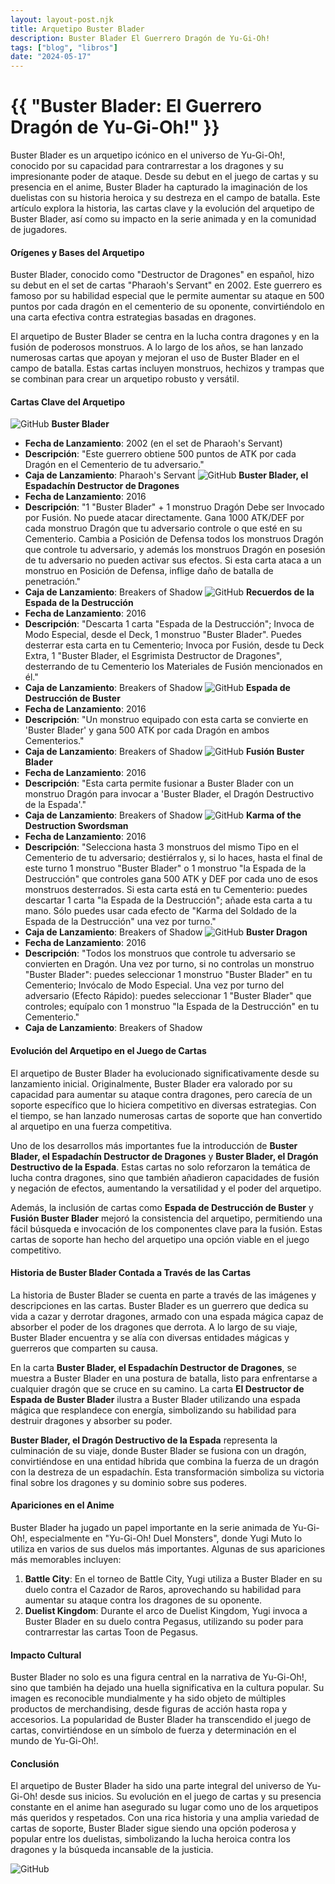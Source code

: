 ```yaml
---
layout: layout-post.njk
title: Arquetipo Buster Blader
description: Buster Blader El Guerrero Dragón de Yu-Gi-Oh!
tags: ["blog", "libros"]
date: "2024-05-17"
---
```


# {{ "Buster Blader: El Guerrero Dragón de Yu-Gi-Oh!" }}

Buster Blader es un arquetipo icónico en el universo de Yu-Gi-Oh!, conocido por su capacidad para contrarrestar a los dragones y su impresionante poder de ataque. Desde su debut en el juego de cartas y su presencia en el anime, Buster Blader ha capturado la imaginación de los duelistas con su historia heroica y su destreza en el campo de batalla. Este artículo explora la historia, las cartas clave y la evolución del arquetipo de Buster Blader, así como su impacto en la serie animada y en la comunidad de jugadores.

#### Orígenes y Bases del Arquetipo

Buster Blader, conocido como "Destructor de Dragones" en español, hizo su debut en el set de cartas "Pharaoh's Servant" en 2002. Este guerrero es famoso por su habilidad especial que le permite aumentar su ataque en 500 puntos por cada dragón en el cementerio de su oponente, convirtiéndolo en una carta efectiva contra estrategias basadas en dragones.

El arquetipo de Buster Blader se centra en la lucha contra dragones y en la fusión de poderosos monstruos. A lo largo de los años, se han lanzado numerosas cartas que apoyan y mejoran el uso de Buster Blader en el campo de batalla. Estas cartas incluyen monstruos, hechizos y trampas que se combinan para crear un arquetipo robusto y versátil.

#### Cartas Clave del Arquetipo
![GitHub](/img/Blade1.jpg)
**Buster Blader**
- **Fecha de Lanzamiento**: 2002 (en el set de Pharaoh's Servant)
- **Descripción**: "Este guerrero obtiene 500 puntos de ATK por cada Dragón en el Cementerio de tu adversario."
- **Caja de Lanzamiento**: Pharaoh's Servant
![GitHub](/img/Blade2.jpg)
**Buster Blader, el Espadachín Destructor de Dragones**
- **Fecha de Lanzamiento**: 2016
- **Descripción**: "1 "Buster Blader" + 1 monstruo Dragón
Debe ser Invocado por Fusión. No puede atacar directamente. Gana 1000 ATK/DEF por cada monstruo Dragón que tu adversario controle o que esté en su Cementerio. Cambia a Posición de Defensa todos los monstruos Dragón que controle tu adversario, y además los monstruos Dragón en posesión de tu adversario no pueden activar sus efectos. Si esta carta ataca a un monstruo en Posición de Defensa, inflige daño de batalla de penetración."
- **Caja de Lanzamiento**: Breakers of Shadow
![GitHub](/img/destruction-sword-memories.jpg)
**Recuerdos de la Espada de la Destrucción**
- **Fecha de Lanzamiento**: 2016
- **Descripción**: "Descarta 1 carta "Espada de la Destrucción"; Invoca de Modo Especial, desde el Deck, 1 monstruo "Buster Blader". Puedes desterrar esta carta en tu Cementerio; Invoca por Fusión, desde tu Deck Extra, 1 "Buster Blader, el Esgrimista Destructor de Dragones", desterrando de tu Cementerio los Materiales de Fusión mencionados en él."
- **Caja de Lanzamiento**: Breakers of Shadow
![GitHub](/img/Blade4.jpg)
**Espada de Destrucción de Buster**
- **Fecha de Lanzamiento**: 2016
- **Descripción**: "Un monstruo equipado con esta carta se convierte en 'Buster Blader' y gana 500 ATK por cada Dragón en ambos Cementerios."
- **Caja de Lanzamiento**: Breakers of Shadow
![GitHub](/img/Blade5.jpg)
**Fusión Buster Blader**
- **Fecha de Lanzamiento**: 2016
- **Descripción**: "Esta carta permite fusionar a Buster Blader con un monstruo Dragón para invocar a 'Buster Blader, el Dragón Destructivo de la Espada'."
- **Caja de Lanzamiento**: Breakers of Shadow
![GitHub](/img/Blade6.jpg)
**Karma of the Destruction Swordsman**
- **Fecha de Lanzamiento**: 2016
- **Descripción**: "Selecciona hasta 3 monstruos del mismo Tipo en el Cementerio de tu adversario; destiérralos y, si lo haces, hasta el final de este turno 1 monstruo "Buster Blader" o 1 monstruo "la Espada de la Destrucción" que controles gana 500 ATK y DEF por cada uno de esos monstruos desterrados. Si esta carta está en tu Cementerio: puedes descartar 1 carta "la Espada de la Destrucción"; añade esta carta a tu mano. Sólo puedes usar cada efecto de "Karma del Soldado de la Espada de la Destrucción" una vez por turno."
- **Caja de Lanzamiento**: Breakers of Shadow
![GitHub](/img/Blade7.jpg)
**Buster Dragon**
- **Fecha de Lanzamiento**: 2016
- **Descripción**: "Todos los monstruos que controle tu adversario se convierten en Dragón. Una vez por turno, si no controlas un monstruo "Buster Blader": puedes seleccionar 1 monstruo "Buster Blader" en tu Cementerio; Invócalo de Modo Especial. Una vez por turno del adversario (Efecto Rápido): puedes seleccionar 1 "Buster Blader" que controles; equípalo con 1 monstruo "la Espada de la Destrucción" en tu Cementerio."
- **Caja de Lanzamiento**: Breakers of Shadow

#### Evolución del Arquetipo en el Juego de Cartas

El arquetipo de Buster Blader ha evolucionado significativamente desde su lanzamiento inicial. Originalmente, Buster Blader era valorado por su capacidad para aumentar su ataque contra dragones, pero carecía de un soporte específico que lo hiciera competitivo en diversas estrategias. Con el tiempo, se han lanzado numerosas cartas de soporte que han convertido al arquetipo en una fuerza competitiva.

Uno de los desarrollos más importantes fue la introducción de **Buster Blader, el Espadachín Destructor de Dragones** y **Buster Blader, el Dragón Destructivo de la Espada**. Estas cartas no solo reforzaron la temática de lucha contra dragones, sino que también añadieron capacidades de fusión y negación de efectos, aumentando la versatilidad y el poder del arquetipo.

Además, la inclusión de cartas como **Espada de Destrucción de Buster** y **Fusión Buster Blader** mejoró la consistencia del arquetipo, permitiendo una fácil búsqueda e invocación de los componentes clave para la fusión. Estas cartas de soporte han hecho del arquetipo una opción viable en el juego competitivo.

#### Historia de Buster Blader Contada a Través de las Cartas

La historia de Buster Blader se cuenta en parte a través de las imágenes y descripciones en las cartas. Buster Blader es un guerrero que dedica su vida a cazar y derrotar dragones, armado con una espada mágica capaz de absorber el poder de los dragones que derrota. A lo largo de su viaje, Buster Blader encuentra y se alía con diversas entidades mágicas y guerreros que comparten su causa.

En la carta **Buster Blader, el Espadachín Destructor de Dragones**, se muestra a Buster Blader en una postura de batalla, listo para enfrentarse a cualquier dragón que se cruce en su camino. La carta **El Destructor de Espada de Buster Blader** ilustra a Buster Blader utilizando una espada mágica que resplandece con energía, simbolizando su habilidad para destruir dragones y absorber su poder.

**Buster Blader, el Dragón Destructivo de la Espada** representa la culminación de su viaje, donde Buster Blader se fusiona con un dragón, convirtiéndose en una entidad híbrida que combina la fuerza de un dragón con la destreza de un espadachín. Esta transformación simboliza su victoria final sobre los dragones y su dominio sobre sus poderes.

#### Apariciones en el Anime

Buster Blader ha jugado un papel importante en la serie animada de Yu-Gi-Oh!, especialmente en "Yu-Gi-Oh! Duel Monsters", donde Yugi Muto lo utiliza en varios de sus duelos más importantes. Algunas de sus apariciones más memorables incluyen:

1. **Battle City**: En el torneo de Battle City, Yugi utiliza a Buster Blader en su duelo contra el Cazador de Raros, aprovechando su habilidad para aumentar su ataque contra los dragones de su oponente.
2. **Duelist Kingdom**: Durante el arco de Duelist Kingdom, Yugi invoca a Buster Blader en su duelo contra Pegasus, utilizando su poder para contrarrestar las cartas Toon de Pegasus.

#### Impacto Cultural

Buster Blader no solo es una figura central en la narrativa de Yu-Gi-Oh!, sino que también ha dejado una huella significativa en la cultura popular. Su imagen es reconocible mundialmente y ha sido objeto de múltiples productos de merchandising, desde figuras de acción hasta ropa y accesorios. La popularidad de Buster Blader ha transcendido el juego de cartas, convirtiéndose en un símbolo de fuerza y determinación en el mundo de Yu-Gi-Oh!.

#### Conclusión

El arquetipo de Buster Blader ha sido una parte integral del universo de Yu-Gi-Oh! desde sus inicios. Su evolución en el juego de cartas y su presencia constante en el anime han asegurado su lugar como uno de los arquetipos más queridos y respetados. Con una rica historia y una amplia variedad de cartas de soporte, Buster Blader sigue siendo una opción poderosa y popular entre los duelistas, simbolizando la lucha heroica contra los dragones y la búsqueda incansable de la justicia.

![GitHub](/img/yugioh_logo.png)
